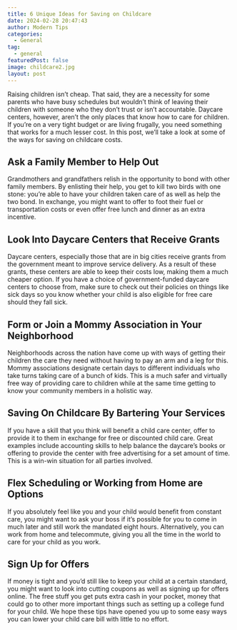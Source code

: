 ```yaml
---
title: 6 Unique Ideas for Saving on Childcare
date: 2024-02-28 20:47:43
author: Modern Tips
categories:
  - General
tag:
  - general
featuredPost: false
image: childcare2.jpg
layout: post
---
```

Raising children isn’t cheap. That said, they are a necessity for some parents who have busy schedules but wouldn’t think of leaving their children with someone who they don’t trust or isn’t accountable. Daycare centers, however, aren’t the only places that know how to care for children. If you’re on a very tight budget or are living frugally, you need something that works for a much lesser cost. In this post, we’ll take a look at some of the ways for saving on childcare costs.

## Ask a Family Member to Help Out

Grandmothers and grandfathers relish in the opportunity to bond with other family members. By enlisting their help, you get to kill two birds with one stone: you’re able to have your children taken care of as well as help the two bond. In exchange, you might want to offer to foot their fuel or transportation costs or even offer free lunch and dinner as an extra incentive.

## Look Into Daycare Centers that Receive Grants

Daycare centers, especially those that are in big cities receive grants from the government meant to improve service delivery. As a result of these grants, these centers are able to keep their costs low, making them a much cheaper option. If you have a choice of government-funded daycare centers to choose from, make sure to check out their policies on things like sick days so you know whether your child is also eligible for free care should they fall sick.

## Form or Join a Mommy Association in Your Neighborhood

Neighborhoods across the nation have come up with ways of getting their children the care they need without having to pay an arm and a leg for this. Mommy associations designate certain days to different individuals who take turns taking care of a bunch of kids. This is a much safer and virtually free way of providing care to children while at the same time getting to know your community members in a holistic way.

## Saving On Childcare By Bartering Your Services

If you have a skill that you think will benefit a child care center, offer to provide it to them in exchange for free or discounted child care. Great examples include accounting skills to help balance the daycare’s books or offering to provide the center with free advertising for a set amount of time. This is a win-win situation for all parties involved.

## Flex Scheduling or Working from Home are Options

If you absolutely feel like you and your child would benefit from constant care, you might want to ask your boss if it’s possible for you to come in much later and still work the mandated eight hours. Alternatively, you can work from home and telecommute, giving you all the time in the world to care for your child as you work.

## Sign Up for Offers

If money is tight and you’d still like to keep your child at a certain standard, you might want to look into cutting coupons as well as signing up for offers online. The free stuff you get puts extra cash in your pocket, money that could go to other more important things such as setting up a college fund for your child. We hope these tips have opened you up to some easy ways you can lower your child care bill with little to no effort.